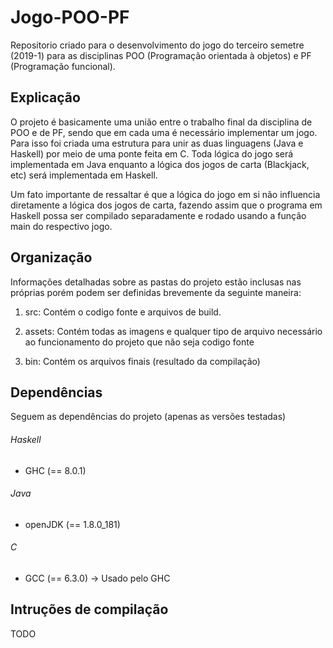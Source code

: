 # Jogo-POO-PF
Repositorio criado para o desenvolvimento do jogo do terceiro semetre (2019-1)
para as disciplinas POO (Programação orientada à objetos) e PF (Programação funcional).

## Explicação
O projeto é basicamente uma união entre o trabalho final da disciplina de POO e
de PF, sendo que em cada uma é necessário implementar um jogo. Para isso foi
criada uma estrutura para unir as duas linguagens (Java e Haskell) por meio de
uma ponte feita em C. Toda lógica do jogo será implementada em Java enquanto
a lógica dos jogos de carta (Blackjack, etc) será implementada em Haskell.

Um fato importante de ressaltar é que a lógica do jogo em si não influencia
diretamente a lógica dos jogos de carta, fazendo assim que o programa em Haskell
possa ser compilado separadamente e rodado usando a função main do respectivo
jogo.

## Organização
Informações detalhadas sobre as pastas do projeto estão inclusas nas próprias
porém podem ser definidas brevemente da seguinte maneira:

1. src:
  Contém o codigo fonte e arquivos de build.

2. assets:
Contém todas as imagens e qualquer tipo de arquivo necessário ao funcionamento
do projeto que não seja codigo fonte

3. bin:
Contém os arquivos finais (resultado da compilação)

## Dependências
Seguem as dependências do projeto (apenas as versões testadas)
###### Haskell
  * GHC (== 8.0.1)

###### Java
  * openJDK (== 1.8.0_181)

###### C
  * GCC (== 6.3.0) -> Usado pelo GHC

## Intruções de compilação
TODO
